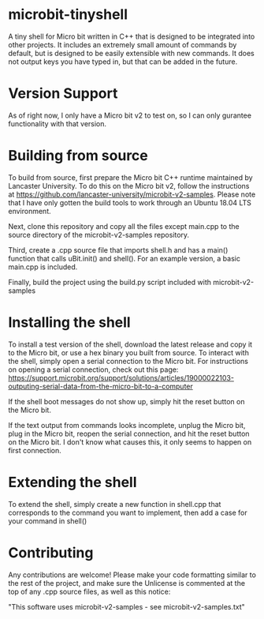 # microbit-tinyshell
A tiny shell for Micro bit written in C++ that is designed to be integrated into other projects. It includes an extremely small amount of commands by default, but is designed to be easily extensible with new commands. It does not output keys you have typed in, but that can be added in the future.

# Version Support
As of right now, I only have a Micro bit v2 to test on, so I can only gurantee functionality with that version.

# Building from source
To build from source, first prepare the Micro bit C++ runtime maintained by Lancaster University. To do this on the Micro bit v2, follow the instructions at https://github.com/lancaster-university/microbit-v2-samples. Please note that I have only gotten the build tools to work through an Ubuntu 18.04 LTS environment.

Next, clone this repository and copy all the files except main.cpp to the source directory of the microbit-v2-samples repository.

Third, create a .cpp source file that imports shell.h and has a main() function that calls uBit.init() and shell(). For an example version, a basic main.cpp is included.

Finally, build the project using the build.py script included with microbit-v2-samples

# Installing the shell
To install a test version of the shell, download the latest release and copy it to the Micro bit, or use a hex binary you built from source. To interact with the shell, simply open a serial connection to the Micro bit. For instructions on opening a serial connection, check out this page: https://support.microbit.org/support/solutions/articles/19000022103-outputing-serial-data-from-the-micro-bit-to-a-computer

If the shell boot messages do not show up, simply hit the reset button on the Micro bit. 

If the text output from commands looks incomplete, unplug the Micro bit, plug in the Micro bit, reopen the serial connection, and hit the reset button on the Micro bit. I don't know what causes this, it only seems to happen on first connection. 

# Extending the shell
To extend the shell, simply create a new function in shell.cpp that corresponds to the command you want to implement, then add a case for your command in shell()

# Contributing
Any contributions are welcome! Please make your code formatting similar to the rest of the project, and make sure the Unlicense is commented at the top of any .cpp source files, as well as this notice:

"This software uses microbit-v2-samples - see microbit-v2-samples.txt"
